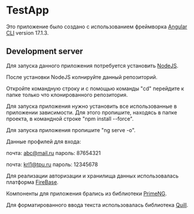 # TestApp

Это приложение было создано с использованием фреймворка [Angular CLI](https://github.com/angular/angular-cli) version 17.1.3.

## Development server
  Для запуска данного приложения потребуется установить [NodeJS](https://nodejs.org/en).
  
  После установки NodeJS колнируйте данный репозиторий.
  
  Откройте командную строку и с помощью команды "cd" перейдите к папке только что клонированного репозитория.
  
  Для запуска приложения нужно установить все использованные в приложении зависимости. Для этого пропишите, находясь в папке проекта, в командной строке "npm install --force".
  
  Для запуска приложения пропишите "ng serve -o".

  Данные профилей для входа:
  
  почта: abc@mail.ru
  пароль: 87654321

  почта: krl1@tpu.ru
  пароль: 12345678

  Для реализации авторизации и хранилища данных использовалась платформа [FireBase](https://firebase.google.com/).

  Компоненты для приложения брались из библиотеки [PrimeNG](https://primeng.org/).

  Для форматированного ввода текста использовалась библиотека [Quill](https://quilljs.com/).

  
  
